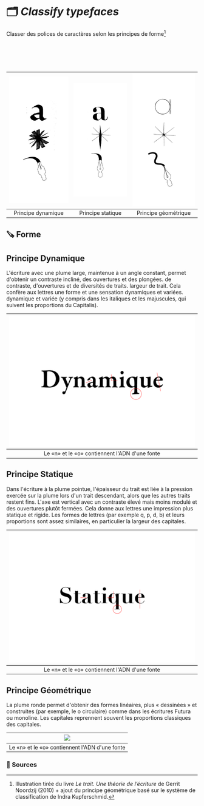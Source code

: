 # 🗂️ *Classify typefaces*
  Classer des polices de caractères selon les principes de forme[^1]
# &nbsp;

| ![](links/Typo_Parameters_02.jpg) | ![](links/Typo_Parameters_03.jpg) | ![](links/Typo_Parameters_04_alt.jpg) |
|:---:|:---:|:---:|
| Principe dynamique           | Principe statique           | Principe géométrique           |

## 🪚 Forme

## Principe Dynamique
L'écriture avec une plume large, maintenue à un angle constant, permet d'obtenir un contraste incliné, des ouvertures et des plongées. de contraste, d'ouvertures et de diversités de traits. largeur de trait. Cela confère aux lettres une forme et une sensation dynamiques et variées. dynamique et variée (y compris dans les italiques et les majuscules, qui suivent les proportions du Capitalis).

|![](links/Typo_Classification_1_dynamique.gif) |
|:---:|
| Le «n» et le «o» contiennent l'ADN d'une fonte           |

## Principe Statique
Dans l'écriture à la plume pointue, l'épaisseur du trait est liée à la pression exercée sur la plume lors d'un trait descendant, alors que les autres traits restent fins. L'axe est vertical avec un contraste élevé mais moins modulé et des ouvertures plutôt fermées. Cela donne aux lettres une impression plus statique et rigide. Les formes de lettres (par exemple q, p, d, b) et leurs proportions sont assez similaires, en particulier la largeur des capitales.

|![](links/Typo_Classification_2_statique.gif) |
|:---:|
| Le «n» et le «o» contiennent l'ADN d'une fonte           |

## Principe Géométrique
La plume ronde permet d'obtenir des formes linéaires, plus « dessinées » et construites (par exemple, le o circulaire) comme dans les écritures Futura ou monoline. Les capitales reprennent souvent les proportions classiques des capitales.

|![](links/Typo_Classification_3_geométrique.gif) |
|:---:|
| Le «n» et le «o» contiennent l'ADN d'une fonte           |


### 📎 Sources

[^1]: Illustration tirée du livre *Le trait. Une théorie de l’écriture* de Gerrit Noordzij (2010) + ajout du principe géométrique basé sur le système de classification de Indra Kupferschmid.


